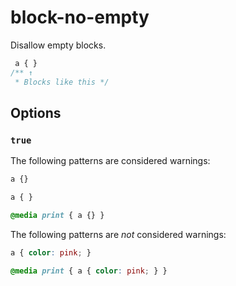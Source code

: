 # block-no-empty

Disallow empty blocks.

```css
 a { }
/** ↑
 * Blocks like this */
```

## Options

### `true`

The following patterns are considered warnings:

```css
a {}
```

```css
a { }
```

```css
@media print { a {} }
```

The following patterns are *not* considered warnings:

```css
a { color: pink; }
```

```css
@media print { a { color: pink; } }
```
